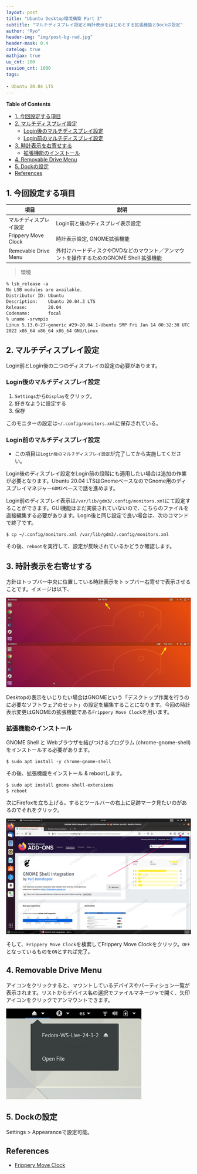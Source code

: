 ```yaml
---
layout: post
title: "Ubuntu Desktop環境構築 Part 3"
subtitle: "マルチディスプレイ設定と時計表示をはじめとする拡張機能とDockの設定"
author: "Ryo"
header-img: "img/post-bg-rwd.jpg"
header-mask: 0.4
catelog: true
mathjax: true
uu_cnt: 200
session_cnt: 1000
tags:

- Ubuntu 20.04 LTS
---
```


<!-- Global site tag (gtag.js) - Google Analytics -->
<script async src="https://www.googletagmanager.com/gtag/js?id=G-LVL413SV09"></script>
<script>
  window.dataLayer = window.dataLayer || [];
  function gtag(){dataLayer.push(arguments);}
  gtag('js', new Date());

  gtag('config', 'G-LVL413SV09');
</script>


**Table of Contents**
<!-- START doctoc generated TOC please keep comment here to allow auto update -->
<!-- DON'T EDIT THIS SECTION, INSTEAD RE-RUN doctoc TO UPDATE -->

- [1. 今回設定する項目](#1-%E4%BB%8A%E5%9B%9E%E8%A8%AD%E5%AE%9A%E3%81%99%E3%82%8B%E9%A0%85%E7%9B%AE)
- [2. マルチディスプレイ設定](#2-%E3%83%9E%E3%83%AB%E3%83%81%E3%83%87%E3%82%A3%E3%82%B9%E3%83%97%E3%83%AC%E3%82%A4%E8%A8%AD%E5%AE%9A)
  - [Login後のマルチディスプレイ設定](#login%E5%BE%8C%E3%81%AE%E3%83%9E%E3%83%AB%E3%83%81%E3%83%87%E3%82%A3%E3%82%B9%E3%83%97%E3%83%AC%E3%82%A4%E8%A8%AD%E5%AE%9A)
  - [Login前のマルチディスプレイ設定](#login%E5%89%8D%E3%81%AE%E3%83%9E%E3%83%AB%E3%83%81%E3%83%87%E3%82%A3%E3%82%B9%E3%83%97%E3%83%AC%E3%82%A4%E8%A8%AD%E5%AE%9A)
- [3. 時計表示を右寄せする](#3-%E6%99%82%E8%A8%88%E8%A1%A8%E7%A4%BA%E3%82%92%E5%8F%B3%E5%AF%84%E3%81%9B%E3%81%99%E3%82%8B)
  - [拡張機能のインストール](#%E6%8B%A1%E5%BC%B5%E6%A9%9F%E8%83%BD%E3%81%AE%E3%82%A4%E3%83%B3%E3%82%B9%E3%83%88%E3%83%BC%E3%83%AB)
- [4. Removable Drive Menu](#4-removable-drive-menu)
- [5. Dockの設定](#5-dock%E3%81%AE%E8%A8%AD%E5%AE%9A)
- [References](#references)

<!-- END doctoc generated TOC please keep comment here to allow auto update -->

## 1. 今回設定する項目

|項目|説明|
|---|---|
|マルチディスプレイ設定|Login前と後のディスプレイ表示設定|
|Frippery Move Clock|時計表示設定, GNOME拡張機能|
|Removable Drive Menu|外付けハードディスクやDVDなどのマウント／アンマウントを操作するためのGNOME Shell 拡張機能|

> 環境


```
% lsb_release -a
No LSB modules are available.
Distributor ID: Ubuntu
Description:    Ubuntu 20.04.3 LTS
Release:        20.04
Codename:       focal
% uname -srvmpio
Linux 5.13.0-27-generic #29~20.04.1-Ubuntu SMP Fri Jan 14 00:32:30 UTC 2022 x86_64 x86_64 x86_64 GNU/Linux
```

## 2. マルチディスプレイ設定

Login前とLogin後の二つのディスプレイの設定の必要があります。

### Login後のマルチディスプレイ設定

1. `Settings`から`Display`をクリック。
2. 好きなように設定する
3. 保存

このモニターの設定は`~/.config/monitors.xml`に保存されている。

### Login前のマルチディスプレイ設定

- この項目は`Login後のマルチディスプレイ設定`が完了してから実施してください。

Login後のディスプレイ設定をLogin前の段階にも適用したい場合は追加の作業が必要となります。Ubuntu 20.04 LTSはGnomeベースなのでGnome用のディスプレイマネジャー`GDM3`ベースで話を進めます。

Login前のディスプレイ表示は`/var/lib/gdm3/.config/monitors.xml`にて設定することができます。GUI機能はまだ実装されていないので、こちらのファイルを直接編集する必要があります。Login後と同じ設定で良い場合は、次のコマンドで終了です。

```
$ cp ~/.config/monitors.xml /var/lib/gdm3/.config/monitors.xml
```

その後、`reboot`を実行して、設定が反映されているかどうか確認します。

## 3. 時計表示を右寄せする

方針はトップバー中央に位置している時計表示をトップバー右寄せで表示させることです。イメージは以下、

<img src="https://github.com/ryonakimageserver/omorikaizuka/blob/master/linux/installer/20201211_ubuntu_time.jpg?raw=true">

Desktopの表示をいじりたい場合はGNOMEという「デスクトップ作業を行うのに必要なソフトウェアのセット」の設定を編集することになります。今回の時計表示変更はGNOMEの拡張機能である`Frippery Move Clock`を用います。

### 拡張機能のインストール

GNOME Shell と Webブラウザを結びつけるプログラム (chrome-gnome-shell) をインストールする必要があります。

```
$ sudo apt install -y chrome-gnome-shell
```

その後、拡張機能をインストール & rebootします。

```
$ sudo apt install gnome-shell-extensions
$ reboot
```

次にFirefoxを立ち上げる。するとツールバーの右上に足跡マーク見たいのがあるのでそれをクリック。

<img src="https://github.com/ryonakimageserver/omorikaizuka/blob/master/linux/installer/20201211_how-to-install-gnome-shell-extensions-on-ubuntu-20-04-focal-fossa-linux-desktop.png?raw=true">

そして、`Frippery Move Clock`を検索してFrippery Move Clockをクリック。`OFF`となっているものを`ON`とすれば完了。


## 4. Removable Drive Menu

アイコンをクリックすると、マウントしているデバイスやパーティション一覧が表示されます。リストからデバイス名の選択でファイルマネージャで開く、矢印アイコンをクリックでアンマウントできます。

<img src="https://github.com/ryonakimageserver/omorikaizuka/blob/master/linux/installer/20201211_removable_drive_menu.png?raw=true">

## 5. Dockの設定

Settings > Appearanceで設定可能。

## References

- [Frippery Move Clock](https://extensions.gnome.org/extension/2/move-clock/)
